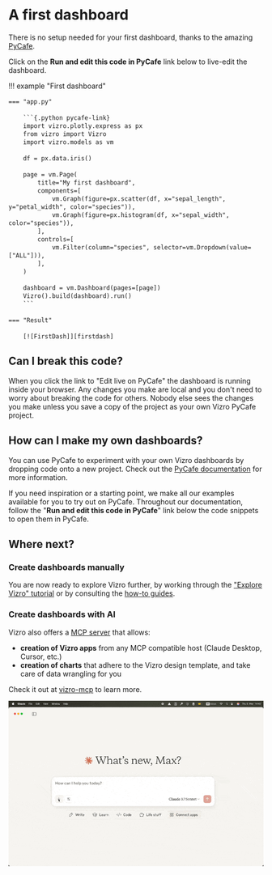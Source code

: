 # A first dashboard

There is no setup needed for your first dashboard, thanks to the amazing [PyCafe](https://py.cafe/).

Click on the **Run and edit this code in PyCafe** link below to live-edit the dashboard.

!!! example "First dashboard"

    === "app.py"

        ```{.python pycafe-link}
        import vizro.plotly.express as px
        from vizro import Vizro
        import vizro.models as vm

        df = px.data.iris()

        page = vm.Page(
            title="My first dashboard",
            components=[
                vm.Graph(figure=px.scatter(df, x="sepal_length", y="petal_width", color="species")),
                vm.Graph(figure=px.histogram(df, x="sepal_width", color="species")),
            ],
            controls=[
                vm.Filter(column="species", selector=vm.Dropdown(value=["ALL"])),
            ],
        )

        dashboard = vm.Dashboard(pages=[page])
        Vizro().build(dashboard).run()
        ```

    === "Result"

        [![FirstDash]][firstdash]

<!-- vale off -->

## Can I break this code?

<!-- vale on -->

When you click the link to "Edit live on PyCafe" the dashboard is running inside your browser. Any changes you make are local and you don't need to worry about breaking the code for others. Nobody else sees the changes you make unless you save a copy of the project as your own Vizro PyCafe project.

<!-- vale off -->

## How can I make my own dashboards?

<!-- vale on -->

You can use PyCafe to experiment with your own Vizro dashboards by dropping code onto a new project. Check out the [PyCafe documentation](https://py.cafe/docs/apps/vizro) for more information.

If you need inspiration or a starting point, we make all our examples available for you to try out on PyCafe. Throughout our documentation, follow the "**Run and edit this code in PyCafe**" link below the code snippets to open them in PyCafe.

## Where next?

### Create dashboards manually
You are now ready to explore Vizro further, by working through the ["Explore Vizro" tutorial](explore-components.md) or by consulting the [how-to guides](../user-guides/dashboard.md).

### Create dashboards with AI
Vizro also offers a [MCP server](https://github.com/mckinsey/vizro/tree/main/vizro-mcpl) that allows:

- **creation of Vizro apps** from any MCP compatible host (Claude Desktop, Cursor, etc.)
- **creation of charts** that adhere to the Vizro design template, and take care of data wrangling for you

Check it out at [vizro-mcp](https://github.com/mckinsey/vizro/blob/main/vizro-mcp/README.md) to learn more.

![vizro-mcp](../../assets/tutorials/dashboard/vizro-mcp.gif)

[firstdash]: ../../assets/tutorials/dashboard/first-dashboard.png
